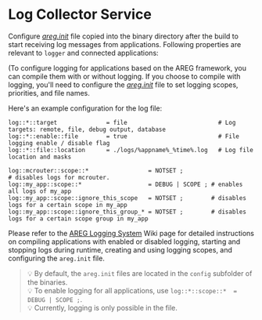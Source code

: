 # Log Collector Service



 Configure [_areg.init_](https://github.com/aregtech/areg-sdk/blob/master/framework/areg/resources/areg.init) file copied into the binary directory after the build to start receiving log messages from applications. Following properties are relevant to `logger` and connected applications:




 (To configure logging for applications based on the AREG framework, you can compile them with or without logging. If you choose to compile with logging, you'll need to configure the [_areg.init_](https://github.com/aregtech/areg-sdk/blob/master/framework/areg/resources/areg.init) file to set logging scopes, priorities, and file names.

Here's an example configuration for the log file:
```
log::*::target              = file                          # Log targets: remote, file, debug output, database
log::*::enable::file        = true                          # File logging enable / disable flag
log::*::file::location      = ./logs/%appname%_%time%.log   # Log file location and masks

log::mcrouter::scope::*                 = NOTSET ;                         # disables logs for mcrouter.
log::my_app::scope::*                   = DEBUG | SCOPE ; # enables all logs of my_app
log::my_app::scope::ignore_this_scope   = NOTSET ;        # disables logs for a certain scope in my_app
log::my_app::scope::ignore_this_group_* = NOTSET ;        # disables logs for a certain scope group in my_app
```

Please refer to the [AREG Logging System](https://github.com/aregtech/areg-sdk/wiki/05.-AREG-Logging-System) Wiki page for detailed instructions on compiling applications with enabled or disabled logging, starting and stopping logs during runtime, creating and using logging scopes, and configuring the `areg.init` file.

> 💡 By default, the `areg.init` files are located in the `config` subfolder of the binaries.<br/>
> 💡 To enable logging for all applications, use `log::*::scope::*  = DEBUG | SCOPE ;`.<br/>
> 💡 Currently, logging is only possible in the file.

